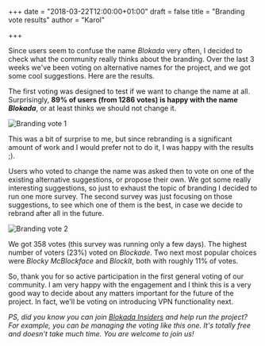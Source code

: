 +++
date = "2018-03-22T12:00:00+01:00"
draft = false
title = "Branding vote results"
author = "Karol"

+++

Since users seem to confuse the name _Blokada_ very often, I decided to check what the community really thinks about the branding. Over the last 3 weeks we've been voting on alternative names for the project, and we got some cool suggestions. Here are the results.

The first voting was designed to test if we want to change the name at all. Surprisingly, **89% of users (from 1286 votes) is happy with the name _Blokada_**, or at least thinks we should not change it.

![Branding vote 1](/static/posts/branding_1.png)

This was a bit of surprise to me, but since rebranding is a significant amount of work and I would prefer not to do it, I was happy with the results ;).

Users who voted to change the name was asked then to vote on one of the existing alternative suggestions, or propose their own. We got some really interesting suggestions, so just to exhaust the topic of branding I decided to run one more survey. The second survey was just focusing on those suggestions, to see which one of them is the best, in case we decide to rebrand after all in the future.

![Branding vote 2](/static/posts/branding_2.png)

We got 358 votes (this survey was running only a few days). The highest number of voters (23%) voted on _Blockade_. Two next most popular choices were _Blocky McBlockface_ and _BlockIt_, both with roughly 11% of votes.

So, thank you for so active participation in the first general voting of our community. I am very happy with the engagement and I think this is a very good way to decide about any matters important for the future of the project. In fact, we'll be voting on introducing VPN functionality next.

_PS, did you know you can join [Blokada Insiders](http://go.blokada.org/blog_insiders) and help run the project? For example, you can be managing the voting like this one. It's totally free and doesn't take much time. You are welcome to join us!_
